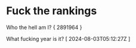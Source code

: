 # Fuck the rankings

Who the hell am I?
{ 2891964 }

What fucking year is it?
[ 2024-08-03T05:12:27Z ]
